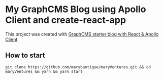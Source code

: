 # My GraphCMS Blog using Apollo Client and create-react-app

This project was created with [GraphCMS starter blog with React & Apollo Client](https://github.com/GraphCMS/graphcms-examples/tree/master/react-apollo-blog)

## How to start
```
git clone https://github.com/marybantigue/maryVentures.git && cd maryVentures && yarn && yarn start
```
